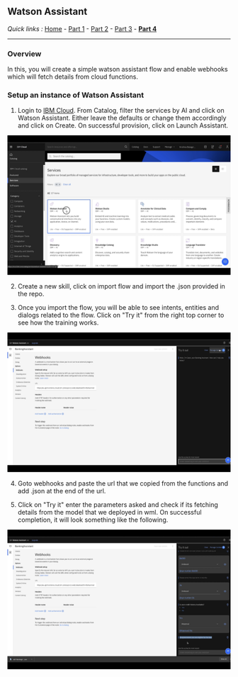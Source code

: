 ## Watson Assistant

*Quick links :*
[Home](/README.md) - [Part 1](https://github.com/krishnac7/Smart-FAQ-Assistant/tree/master/wml) - [Part 2](https://github.com/krishnac7/Smart-FAQ-Assistant/tree/master/discovery) - [Part 3](https://github.com/krishnac7/Smart-FAQ-Assistant/tree/master/functions) - [**Part 4**](https://github.com/krishnac7/Smart-FAQ-Assistant/tree/master/Assistant)
***


### Overview

In this, you will create a simple watson assistant flow and enable webhooks which will fetch details from cloud functions.

### Setup an instance of Watson Assistant

1. Login to [IBM Cloud](https://cloud.ibm.com/login). From Catalog, filter the services by AI and click on Watson Assistant. Either leave the defaults or change them accordingly and click on Create. On successful provision, click on Launch Assistant.

![](../Media/imga/img-01.png)

2. Create a new skill, click on import flow and import the .json provided in the repo.

3. Once you import the flow, you will be able to see intents, entities and dialogs related to the flow. Click on "Try it" from the right top corner to see how the training works.

![](../Media/imga/img-02.png)

4. Goto webhooks and paste the url that we copied from the functions and add .json at the end of the url.

5. Click on "Try it" enter the parameters asked and check if its fetching details from the model that we deployed in wml. On successful completion, it will look something like the following.

![](../Media/imga/img-03.png)
